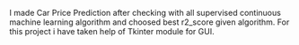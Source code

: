 I made Car Price Prediction after checking with all supervised continuous machine learning algorithm and choosed best r2_score given algorithm. 
For this project i have taken help of Tkinter module for GUI.
